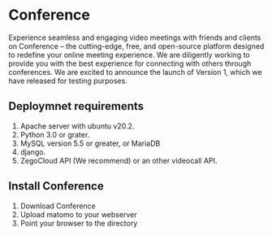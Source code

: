 # Conference

Experience seamless and engaging video meetings with friends and clients on Conference – the cutting-edge, free, and open-source platform designed to redefine your online meeting experience. 
We are diligently working to provide you with the best experience for connecting with others through conferences. We are excited to announce the launch of Version 1, which we have released for testing purposes.

## Deploymnet requirements
1. Apache server with ubuntu v20.2.
2. Python 3.0 or grater.
3. MySQL version 5.5 or greater, or MariaDB
4. django.
5. ZegoCloud API (We recommend) or an other videocall API.

## Install Conference
1. Download Conference
2. Upload matomo to your webserver
3. Point your browser to the directory
